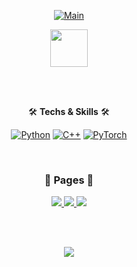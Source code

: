 <div align="center">

[![Main](https://capsule-render.vercel.app/api?type=venom&height=300&text=Kim_%20Dohoon&textBg=false&fontAlign=50&strokeWidth=0&fontColor=7FAAFF&theme=tokyonight)](#)

<a href="https://kdh-yu.github.io/">
    <img src="https://img.shields.io/badge/CV-BBDDE5?style=for-the-badge&logo=GitBook&logoColor=blue" width="60" height="auto"/>
</a>

<br><br>

🛠 <b>Techs & Skills</b> 🛠

[![Python](https://img.shields.io/badge/Python-3766AB?style=flat-square&logo=Python&logoColor=ffdd54)](https://www.python.org/)
[![C++](https://img.shields.io/badge/C++-00599C?style=flat-square&logo=C%2B%2B&logoColor=white)](https://learn.microsoft.com/en-us/cpp/?view=msvc-170)
[![PyTorch](https://img.shields.io/badge/PyTorch-EE4C2C?style=flat-square&logo=PyTorch&logoColor=white)](https://pytorch.org/)

<br>
<h3>📃 <b>Pages</b> 📃</h3>

<div>
<a href="#">
    <img src="https://img.shields.io/badge/Github-181717.svg?&style=for-the-badge&logo=GitHub&logoColor=white"/>
</a>
<a href="https://www.instagram.com/kdh.yu/" target="_blank">
    <img src="https://img.shields.io/badge/Instagram-E4405F.svg?&style=for-the-badge&logo=instagram&logoColor=white"/>
</a>
<a href="https://velog.io/@kdh-yu/posts" target="_blank">
    <img src="https://img.shields.io/badge/Velog-20C997.svg?&style=for-the-badge&logo=Velog&logoColor=white"/>
</a>
</div>

<br><br>
<div align="center">
    <a href="https://solved.ac/profile/kdhyu" target='_blank'>
        <img src="http://mazassumnida.wtf/api/v2/generate_badge?boj=kdhyu"/>
    </a>
</div>

</div>
